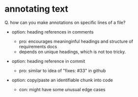 # annotating text

Q. how can you make annotations on specific lines of a file?

- option: heading references in comments
  - pro: encourages meaninginful headings and structure of requirements docs
  - depends on unique headings, which is not too tricky.

- option: heading reference in commit
  - pro: similar to idea of "fixes: #33" in github

- option: copy/paste an identifiable chunk into code
  - con: might have some unusual edge cases
